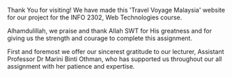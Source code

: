 Thank You for visiting! We have made this 'Travel Voyage Malaysia' website for our project for the INFO 2302, Web Technologies course. 

Alhamdulillah, we praise and thank Allah SWT for His greatness and for giving us the strength and courage to complete this assignment.

First and foremost we offer our sincerest gratitude to our lecturer, Assistant Professor Dr Marini Binti Othman, who has supported us throughout our all assignment with her patience and expertise.
